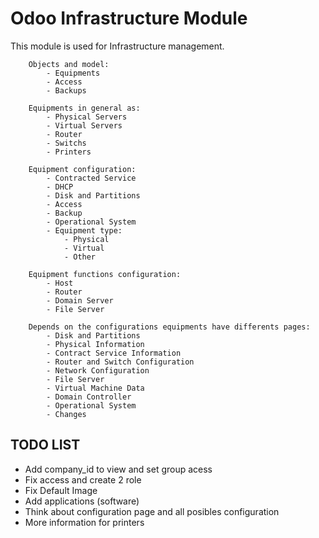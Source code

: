 Odoo Infrastructure Module
===================

This module is used for Infrastructure management.
    
		Objects and model:
			- Equipments
			- Access
			- Backups
        
        Equipments in general as:
			- Physical Servers
			- Virtual Servers
			- Router
			- Switchs
			- Printers
			
		Equipment configuration:
			- Contracted Service
			- DHCP
			- Disk and Partitions
			- Access
			- Backup
			- Operational System
			- Equipment type:
				- Physical
				- Virtual
				- Other
		
		Equipment functions configuration:
			- Host
			- Router
			- Domain Server
			- File Server
			
		Depends on the configurations equipments have differents pages:
			- Disk and Partitions
			- Physical Information
			- Contract Service Information
			- Router and Switch Configuration
			- Network Configuration
			- File Server
			- Virtual Machine Data
			- Domain Controller
			- Operational System
			- Changes


TODO LIST
-----------
- Add company_id to view and set group acess
- Fix access and create 2 role
- Fix Default Image
- Add applications (software)
- Think about configuration page and all posibles configuration
- More information for printers
